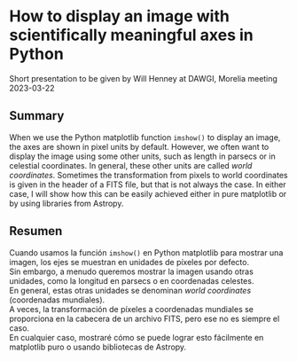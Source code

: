 # How to display an image with scientifically meaningful axes in Python

Short presentation to be given by Will Henney at DAWGI, Morelia meeting 2023-03-22

## Summary
When we use the Python matplotlib function `imshow()` to display an image,
the axes are shown in pixel units by default. 
However, we often want to display the image using some other units,
such as length in parsecs or in celestial coordinates. 
In general, these other units are called _world coordinates_.
Sometimes the transformation from pixels to world coordinates is given in the header of a FITS file,
but that is not always the case. 
In either case, I will show how this can be easily achieved either in pure matplotlib 
or by using libraries from Astropy. 

## Resumen

Cuando usamos la función `imshow()` en Python matplotlib para mostrar una imagen, los ejes se muestran en unidades de píxeles por defecto.  
Sin embargo, a menudo queremos mostrar la imagen usando otras unidades, como la longitud en parsecs o en coordenadas celestes.  
En general, estas otras unidades se denominan _world coordinates_ (coordenadas mundiales).  
A veces, la transformación de píxeles a coordenadas mundiales se proporciona en la cabecera de un archivo FITS, 
pero ese no es siempre el caso.  
En cualquier caso, mostraré cómo se puede lograr esto fácilmente en matplotlib puro o usando bibliotecas de Astropy.
